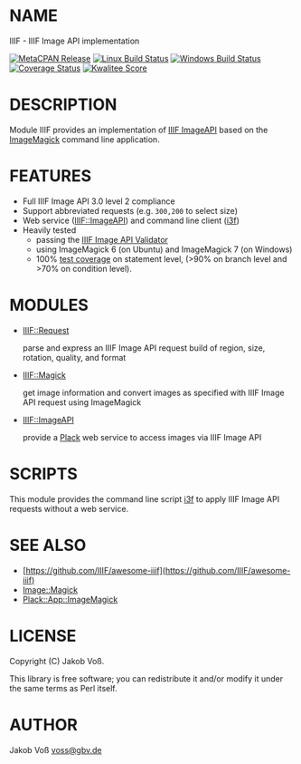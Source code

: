 # NAME

IIIF - IIIF Image API implementation

[![MetaCPAN Release](https://badge.fury.io/pl/IIIF.svg)](https://metacpan.org/release/IIIF)
[![Linux Build Status](https://travis-ci.com/nichtich/IIIF.svg?branch=master)](https://travis-ci.com/nichtich/IIIF)
[![Windows Build Status](https://ci.appveyor.com/api/projects/status/dko0d7647jvfgu8w?svg=true)](https://ci.appveyor.com/project/nichtich/iiif)
[![Coverage Status](https://coveralls.io/repos/nichtich/IIIF/badge.svg)](https://coveralls.io/r/nichtich/IIIF)
[![Kwalitee Score](http://cpants.cpanauthors.org/dist/IIIF.png)](http://cpants.cpanauthors.org/dist/IIIF)

# DESCRIPTION

Module IIIF provides an implementation of [IIIF ImageAPI](https://iiif.io/api/image/3.0/)
based on the [ImageMagick](https://www.imagemagick.org/) command line application.

# FEATURES

- Full IIIF Image API 3.0 level 2 compliance
- Support abbreviated requests (e.g. `300,200` to select size)
- Web service ([IIIF::ImageAPI](https://metacpan.org/pod/IIIF::ImageAPI)) and command line client ([i3f](https://metacpan.org/pod/i3f))
- Heavily tested
    - passing the [IIIF Image API Validator](https://iiif.io/api/image/validator/)
    - using ImageMagick 6 (on Ubuntu) and ImageMagick 7 (on Windows)
    - 100% [test coverage](https://coveralls.io/github/nichtich/IIIF) on statement
    level, (>90% on branch level and >70% on condition level).

# MODULES

- [IIIF::Request](https://metacpan.org/pod/IIIF::Request)

    parse and express an IIIF Image API request build of region, size, rotation, quality, and format

- [IIIF::Magick](https://metacpan.org/pod/IIIF::Magick)

    get image information and convert images as specified with IIIF Image API request using ImageMagick

- [IIIF::ImageAPI](https://metacpan.org/pod/IIIF::ImageAPI)

    provide a [Plack](https://metacpan.org/pod/Plack) web service to access images via IIIF Image API

# SCRIPTS

This module provides the command line script [i3f](https://metacpan.org/pod/i3f) to apply IIIF Image API requests without a web service.

# SEE ALSO

- [https://github.com/IIIF/awesome-iiif](https://github.com/IIIF/awesome-iiif)
- [Image::Magick](https://metacpan.org/pod/Image::Magick)
- [Plack::App::ImageMagick](https://metacpan.org/pod/Plack::App::ImageMagick)

# LICENSE

Copyright (C) Jakob Voß.

This library is free software; you can redistribute it and/or modify
it under the same terms as Perl itself.

# AUTHOR

Jakob Voß <voss@gbv.de>
